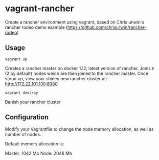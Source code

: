 # vagrant-rancher
Create a rancher environment using vagrant, based on Chris unwin's rancher rodeo demo example (https://github.com/chrisurwin/rancher-rodeo).

## Usage

`vagrant up`

Creates a rancher master on docker 1.12, latest version of rancher. Joins n (2 by default) nodes which are then joined to the rancher master. Once stood up, view your shiney new rancher cluster at: http://172.22.101.100:8080

`vagrant destroy`

Banish your rancher cluster

## Configuration

Modify your Vagrantfile to change the node memory allocation, as well as number of nodes. 

Default memory allocation is:

Master: 1042 Mb
Node: 2048 Mb
